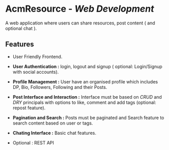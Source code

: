 # AcmResource - *Web Development*

  A web application where users can share resources, post content ( and optional chat ).
  
  ## Features
  
  - User Friendly Frontend.
  - **User Authentication :** login, logout and signup  ( optional: Login/Signup with social accounts).
  
  - **Profile Management :** User have an organised profile which includes DP, Bio, Followers, Following and their Posts.
  - **Post Interface and Interaction :** Interface must be based on *CRUD* and *DRY* principals with options to like, comment and add tags (optional: repost feature).
  - **Pagination and Search :** Posts must be paginated and Search feature to search content based on user or tags.
  - **Chating Interface :** Basic chat features.
  - Optional : REST API
